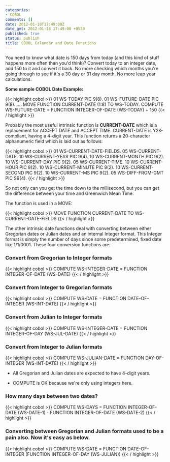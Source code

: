 ```yaml
---
categories:
- COBOL
comments: []
date: 2012-01-18T17:49:00Z
date_gmt: 2012-01-18 17:49:00 +0530
published: true
status: publish
title: COBOL Calendar and Date Functions
---
```


You need to know what date is 150 days from today (and this kind of stuff happens more often than you'd think)? Convert today to an integer date, add 150 to it and convert it back. No more checking which months you're going through to see if it's a 30 day or 31 day month. No more leap year calculations.

**Some sample COBOL Date Example:**

{{< highlight cobol >}}
01  WS-TODAY         PIC 9(8).
01  WS-FUTURE-DATE   PIC 9(8).
....
MOVE FUNCTION CURRENT-DATE (1:8) TO WS-TODAY.
COMPUTE WS-FUTURE-DATE = FUNCTION INTEGER-OF-DATE (WS-TODAY) + 150
{{< / highlight >}}

Probably the most useful intrinsic function is **CURRENT-DATE** which is a replacement for ACCEPT DATE and ACCEPT TIME. CURRENT-DATE is Y2K-compliant, having a 4-digit year. This function returns a 20-character alphanumeric field which is laid out as follows:

{{< highlight cobol >}}
01  WS-CURRENT-DATE-FIELDS.
05  WS-CURRENT-DATE.
10  WS-CURRENT-YEAR    PIC  9(4).
10  WS-CURRENT-MONTH   PIC  9(2).
10  WS-CURRENT-DAY     PIC  9(2).
05  WS-CURRENT-TIME.
10  WS-CURRENT-HOUR    PIC  9(2).
10  WS-CURRENT-MINUTE  PIC  9(2).
10  WS-CURRENT-SECOND  PIC  9(2).
10  WS-CURRENT-MS      PIC  9(2).
05  WS-DIFF-FROM-GMT       PIC S9(4).
{{< / highlight >}}

So not only can you get the time down to the millisecond, but you can get the difference between your time and Greenwich Mean Time.

The function is used in a MOVE:

{{< highlight cobol >}}
MOVE FUNCTION CURRENT-DATE TO WS-CURRENT-DATE-FIELDS
{{< / highlight >}}

The other intrinsic date functions deal with converting between either Gregorian dates or Julian dates and an internal Integer format. This Integer format is simply the number of days since some predetermined, fixed date like 1/1/0001. These four conversion functions are:

### Convert from Gregorian to Integer formats

{{< highlight cobol >}}
COMPUTE WS-INTEGER-DATE = FUNCTION INTEGER-OF-DATE (WS-DATE)
{{< / highlight >}}

### Convert from Integer to Gregorian formats

{{< highlight cobol >}}
COMPUTE WS-DATE = FUNCTION DATE-OF-INTEGER (WS-INT-DATE)
{{< / highlight >}}

### Convert from Julian to Integer formats

{{< highlight cobol >}}
COMPUTE WS-INTEGER-DATE = FUNCTION INTEGER-OF-DAY (WS-JUL-DATE)
{{< / highlight >}}

### Convert from Integer to Julian formats

{{< highlight cobol >}}
COMPUTE WS-JULIAN-DATE = FUNCTION DAY-OF-INTEGER (WS-INT-DATE)
{{< / highlight >}}

- All Gregorian and Julian dates are expected to have 4-digit years.

- COMPUTE is OK because we're only using integers here.

### How many days between two dates?

{{< highlight cobol >}}
COMPUTE WS-DAYS = FUNCTION INTEGER-OF-DATE (WS-DATE-1) - 
                        FUNCTION INTEGER-OF-DATE (WS-DATE-2)
{{< / highlight >}}

### Converting between Gregorian and Julian formats used to be a pain also. Now it's easy as below.

{{< highlight cobol >}}
COMPUTE WS-DATE = FUNCTION DATE-OF-INTEGER (FUNCTION INTEGER-OF-DAY (WS-JULIAN))
{{< / highlight >}}
